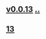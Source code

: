 ## [v0.0.13](https://github.com/littleflute/AS-IT-IS/edit/master/files/2020/08/readme.md) [..](..)  
## [13](13)